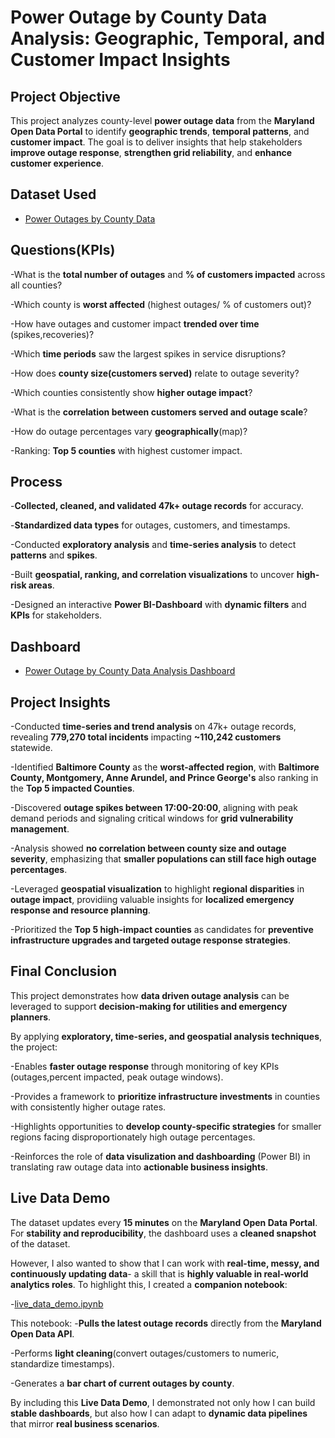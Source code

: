 # Power Outage by County Data Analysis: Geographic, Temporal, and Customer Impact Insights

## **Project Objective**

This project analyzes county-level **power outage data** from the **Maryland Open Data Portal** to identify **geographic trends**, **temporal patterns**, and **customer impact**. The goal is to deliver insights that help stakeholders **improve outage response**, **strengthen grid reliability**, and **enhance customer experience**.

## **Dataset Used**

- <a href="https://github.com/aagomu1/Power-Outage-by-County-Data-Analysis/blob/main/Power_Outages_-_County_20250826.microsoftexcelworksheet.xlsx">Power Outages by County Data</a>

## **Questions(KPIs)**

-What is the **total number of outages** and **% of customers impacted** across all counties?

-Which county is **worst affected** (highest outages/ % of customers out)?

-How have outages and customer impact **trended over time** (spikes,recoveries)?

-Which **time periods** saw the largest spikes in service disruptions?

-How does **county size(customers served)** relate to outage severity?

-Which counties consistently show **higher outage impact**?

-What is the **correlation between customers served and outage scale**?

-How do outage percentages vary **geographically**(map)?

-Ranking: **Top 5 counties** with highest customer impact.


## **Process**

\-**Collected, cleaned, and validated 47k+ outage records** for accuracy.

-**Standardized data types** for outages, customers, and timestamps.

-Conducted **exploratory analysis** and **time-series analysis** to detect **patterns** and **spikes**.

-Built **geospatial, ranking, and correlation visualizations** to uncover **high-risk areas**.

-Designed an interactive **Power BI-Dashboard** with **dynamic filters** and **KPIs** for stakeholders.


## **Dashboard**

- <a href= "https://github.com/aagomu1/Power-Outage-by-County-Data-Analysis/blob/main/Power_Outage_County_Data_Analysis_Dashboard.pdf">Power Outage by County Data Analysis Dashboard</a>

## **Project Insights**

-Conducted **time-series and trend analysis** on 47k+ outage records, revealing **779,270 total incidents** impacting **~110,242 customers** statewide.

-Identified **Baltimore County** as the **worst-affected region**, with **Baltimore County, Montgomery, Anne Arundel, and Prince George's** also ranking in the **Top 5 impacted Counties**.

-Discovered **outage spikes between 17:00-20:00**, aligning with peak demand periods and signaling critical windows for **grid vulnerability management**.

-Analysis showed **no correlation between county size and outage severity**, emphasizing that **smaller populations can still face high outage percentages**.

-Leveraged **geospatial visualization** to highlight **regional disparities** in **outage impact**, providiing valuable insights for **localized emergency response and resource planning**.

-Prioritized the **Top 5 high-impact counties** as candidates for **preventive infrastructure upgrades and targeted outage response strategies**.

## **Final Conclusion**

This project demonstrates how **data driven outage analysis** can be leveraged to support **decision-making for utilities and emergency planners**.

By applying **exploratory, time-series, and geospatial analysis techniques**, the project:

-Enables **faster outage response** through monitoring of key KPIs (outages,percent impacted, peak outage windows).

-Provides a framework to **prioritize infrastructure investments** in counties with consistently higher outage rates.

-Highlights opportunities to **develop county-specific strategies** for smaller regions facing disproportionately high outage percentages.

-Reinforces the role of **data visulization and dashboarding** (Power BI) in translating raw outage data into **actionable business insights**.


## **Live Data Demo**

The dataset updates every **15 minutes** on the **Maryland Open Data Portal**.
For **stability and reproducibility**, the dashboard uses a **cleaned snapshot** of the dataset.

However, I also wanted to show that I can work with **real-time, messy, and continuously updating data**- a skill that is **highly valuable in real-world analytics roles**.
To highlight this, I created a **companion notebook**:

\-[live\_data\_demo.ipynb](./live_data_demo.ipynb)

This notebook:
-**Pulls the latest outage records** directly from the **Maryland Open Data API**.

-Performs **light cleaning**(convert outages/customers to numeric, standardize timestamps).

-Generates a **bar chart of current outages by county**.

By including this **Live Data Demo**, I demonstrated not only how I can build **stable dashboards**, but also how I can adapt to **dynamic data pipelines** that mirror **real business scenarios**.

